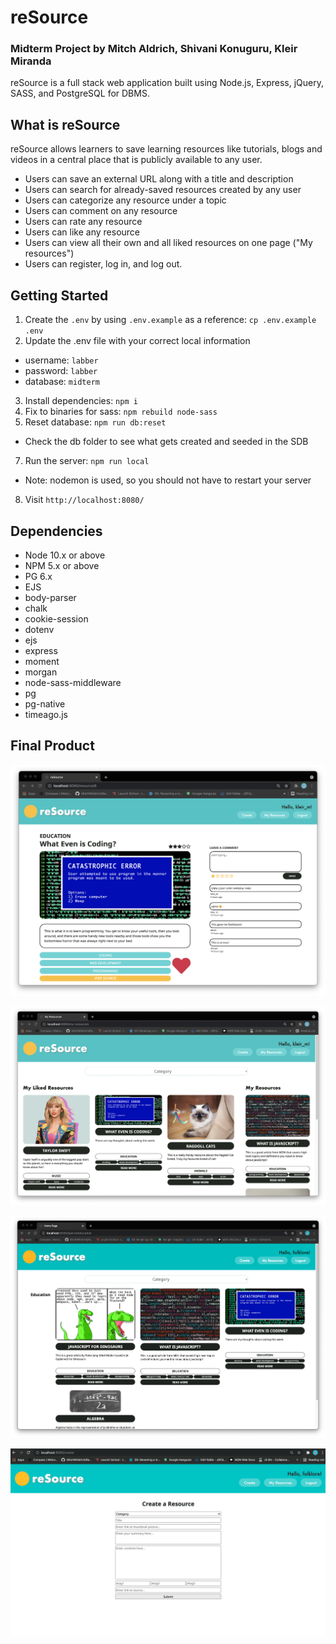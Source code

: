 # reSource

### Midterm Project by Mitch Aldrich, Shivani Konuguru, Kleir Miranda
  
  reSource is a full stack web application built using Node.js, Express, jQuery, SASS, and PostgreSQL for DBMS.


## What is reSource

reSource allows learners to save learning resources like tutorials, blogs and videos in a central place that is publicly available to any user.

- Users can save an external URL along with a title and description
- Users can search for already-saved resources created by any user
- Users can categorize any resource under a topic
- Users can comment on any resource
- Users can rate any resource
- Users can like any resource
- Users can view all their own and all liked resources on one page ("My resources")
- Users can register, log in, and log out.


## Getting Started

1. Create the `.env` by using `.env.example` as a reference: `cp .env.example .env`
2. Update the .env file with your correct local information 
  - username: `labber` 
  - password: `labber` 
  - database: `midterm`
3. Install dependencies: `npm i`
4. Fix to binaries for sass: `npm rebuild node-sass`
5. Reset database: `npm run db:reset`
  - Check the db folder to see what gets created and seeded in the SDB
7. Run the server: `npm run local`
  - Note: nodemon is used, so you should not have to restart your server
8. Visit `http://localhost:8080/`


## Dependencies

- Node 10.x or above
- NPM 5.x or above
- PG 6.x
- EJS
- body-parser
- chalk
- cookie-session
- dotenv
- ejs
- express
- moment
- morgan
- node-sass-middleware
- pg
- pg-native
- timeago.js


## Final Product

!["Expanded resource page"](https://github.com/MitchWAldrich/Resource-Wall/blob/master/screenshots/expanded-resource-page.png?raw=true)

!["My resources page"](https://github.com/MitchWAldrich/Resource-Wall/blob/master/screenshots/my-resources-page.png?raw=true)

!["Search results page - Category: Education"](https://github.com/MitchWAldrich/Resource-Wall/blob/master/screenshots/search-results.png?raw=true)

!["Create page"](https://github.com/MitchWAldrich/Resource-Wall/blob/master/screenshots/create-form.gif?raw=true)


